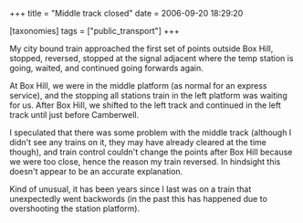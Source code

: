 +++
title = "Middle track closed"
date = 2006-09-20 18:29:20

[taxonomies]
tags = ["public_transport"]
+++

My city bound train approached the first set of points outside Box Hill, stopped, reversed, stopped at the signal adjacent where the temp station is going, waited, and continued going forwards again.

At Box Hill, we were in the middle platform (as normal for an express service), and the stopping all stations train in the left platform was waiting for us. After Box Hill, we shifted to the left track and continued in the left track until just before Camberwell.

I speculated that there was some problem with the middle track (although I didn't see any trains on it, they may have already cleared at the time though), and train control couldn't change the points after Box Hill because we were too close, hence the reason my train reversed. In hindsight this doesn't appear to be an accurate explanation.

Kind of unusual, it has been years since I last was on a train that unexpectedly went backwords (in the past this has happened due to overshooting the station platform).
